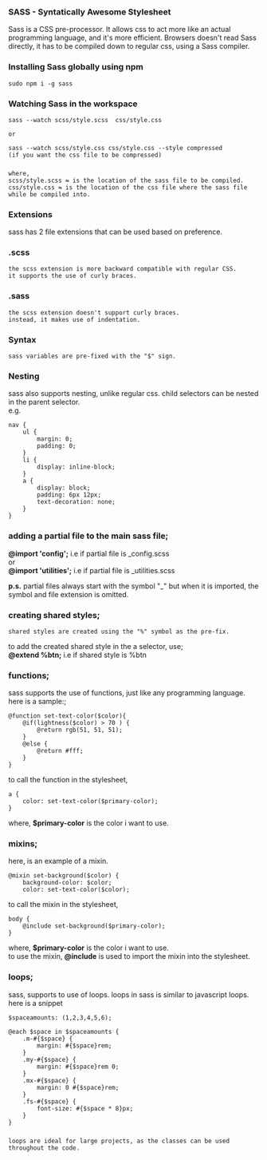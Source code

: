 ### <b>SASS - Syntatically Awesome Stylesheet</b>
Sass is a CSS pre-processor. It allows css to act more like an actual programming language, and it's more efficient.
Browsers doesn't read Sass directly, it has to be compiled down to regular css, using a Sass compiler.

### Installing Sass globally using npm
    sudo npm i -g sass

### Watching Sass in the workspace
    sass --watch scss/style.scss  css/style.css

    or 

    sass --watch scss/style.css css/style.css --style compressed
    (if you want the css file to be compressed)
###
    where,
    scss/style.scss ⇋ is the location of the sass file to be compiled.
    css/style.css ⇋ is the location of the css file where the sass file while be compiled into.

### Extensions
sass has 2 file extensions that can be used based on preference.

### .scss
    the scss extension is more backward compatible with regular CSS.
    it supports the use of curly braces.
### .sass
    the scss extension doesn't support curly braces.
    instead, it makes use of indentation.


### Syntax
    sass variables are pre-fixed with the "$" sign.

### Nesting
sass also supports nesting, unlike regular css.
child selectors can be nested in the parent selector.
<br>
e.g.

    nav {
        ul {
            margin: 0;
            padding: 0;
        }
        li {
            display: inline-block;
        }
        a {
            display: block;
            padding: 6px 12px;
            text-decoration: none;
        }
    }



### adding a partial file to the main sass file;
<b>@import 'config';</b>
i.e if partial file is _config.scss
<br>
or
<br>
<b>@import 'utilities';</b>
i.e if partial file is _utilities.scss

<b>p.s.</b> partial files always start with the symbol "_" but when it is imported, the symbol and file extension is omitted.


### creating shared styles;
    shared styles are created using the "%" symbol as the pre-fix.
to add the created shared style in the a selector, use;
<br>
<b>@extend %btn;</b>
i.e if shared style is %btn


### functions;
sass supports the use of functions, just like any programming language. here is a sample:;

    @function set-text-color($color){
        @if(lightness($color) > 70 ) {
            @return rgb(51, 51, 51);
        }
        @else {
            @return #fff;
        }
    }

to call the function in the stylesheet,

    a {
        color: set-text-color($primary-color);
    }
where, <b>$primary-color</b> is the color i want to use.


### mixins;
here, is an example of a mixin.

    @mixin set-background($color) {
        background-color: $color;
        color: set-text-color($color);

to call the mixin in the stylesheet,

    body {
        @include set-background($primary-color);
    }
where, <b>$primary-color</b> is the color i want to use.
<br>
to use the mixin, <b>@include</b> is used to import the mixin into the stylesheet.


### loops;
sass, supports to use of loops.
loops in sass is similar to javascript loops.
here is a snippet
   
    $spaceamounts: (1,2,3,4,5,6); 
<!-- this is  the variable, to be looped through -->

    @each $space in $spaceamounts {
        .m-#{$space} {
            margin: #{$space}rem;
        }
        .my-#{$space} {
            margin: #{$space}rem 0;
        }
        .mx-#{$space} {
            margin: 0 #{$space}rem;
        }
        .fs-#{$space} {
            font-size: #{$space * 8}px;
        }
    }
###
    loops are ideal for large projects, as the classes can be used throughout the code.
